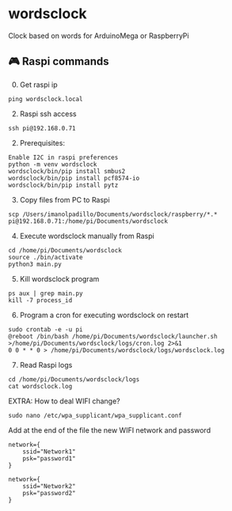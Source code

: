 # wordsclock
Clock based on words for ArduinoMega or RaspberryPi

## 🎮 Raspi commands

 0. Get raspi ip
```
ping wordsclock.local
```

 2.  Raspi ssh access
```
ssh pi@192.168.0.71
```

 2. Prerequisites:
```
Enable I2C in raspi preferences
python -m venv wordsclock
wordsclock/bin/pip install smbus2
wordsclock/bin/pip install pcf8574-io
wordsclock/bin/pip install pytz
```

 3. Copy files from PC to Raspi
```
scp /Users/imanolpadillo/Documents/wordsclock/raspberry/*.* pi@192.168.0.71:/home/pi/Documents/wordsclock
````

 4. Execute wordsclock manually from Raspi
```
cd /home/pi/Documents/wordsclock
source ./bin/activate
python3 main.py
```

 5. Kill wordsclock program
```
ps aux | grep main.py
kill -7 process_id
```

 6. Program a cron for executing wordsclock on restart
```
sudo crontab -e -u pi
@reboot /bin/bash /home/pi/Documents/wordsclock/launcher.sh >/home/pi/Documents/wordsclock/logs/cron.log 2>&1
0 0 * * 0 > /home/pi/Documents/wordsclock/logs/wordsclock.log
```

 7. Read Raspi logs
```
cd /home/pi/Documents/wordsclock/logs
cat wordsclock.log
```

EXTRA: How to deal WIFI change?
```
sudo nano /etc/wpa_supplicant/wpa_supplicant.conf
```
Add at the end of the file the new WIFI network and password
```
network={
    ssid="Network1"
    psk="password1"
}

network={
    ssid="Network2"
    psk="password2"
}
```
